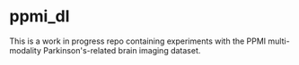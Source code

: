 # ppmi_dl

This is a work in progress repo containing experiments with the PPMI multi-modality Parkinson's-related brain imaging dataset. 